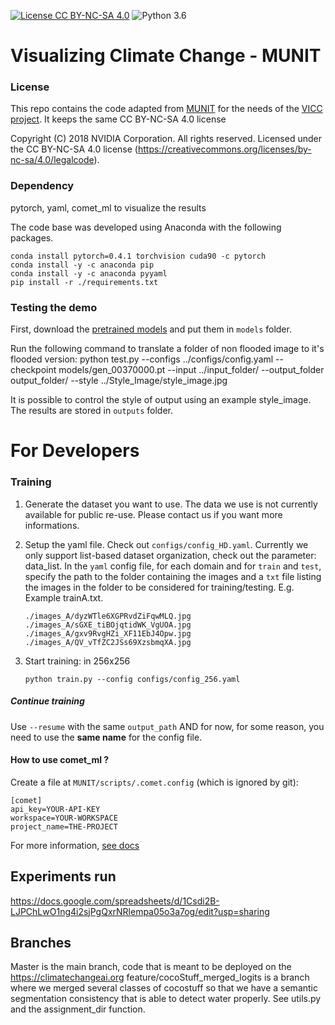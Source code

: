 [![License CC BY-NC-SA 4.0](https://img.shields.io/badge/license-CC4.0-blue.svg)](https://raw.githubusercontent.com/NVIDIA/FastPhotoStyle/master/LICENSE.md)
![Python 3.6](https://img.shields.io/badge/python-3.6-green.svg)

# Visualizing Climate Change - MUNIT

### License

This repo contains the code adapted from [MUNIT](https://github.com/NVlabs/MUNIT) for the needs of the [VICC project](https://github.com/cc-ai/kdb). 
It keeps the same CC BY-NC-SA 4.0 license

Copyright (C) 2018 NVIDIA Corporation.  All rights reserved.
Licensed under the CC BY-NC-SA 4.0 license (https://creativecommons.org/licenses/by-nc-sa/4.0/legalcode). 

### Dependency


pytorch, yaml, comet_ml to visualize the results


The code base was developed using Anaconda with the following packages.
```
conda install pytorch=0.4.1 torchvision cuda90 -c pytorch
conda install -y -c anaconda pip
conda install -y -c anaconda pyyaml
pip install -r ./requirements.txt
```

### Testing the demo

First, download the [pretrained models](https://drive.google.com/open?id=1cSxke52PcYV00mzKjai3JSIAXN82w2O6) and put them in `models` folder.

Run the following command to translate a folder of non flooded image to it's flooded version:
    python test.py --configs ../configs/config.yaml --checkpoint models/gen_00370000.pt --input ../input_folder/ --output_folder output_folder/ --style ../Style_Image/style_image.jpg

It is possible to control the style of output using an example style_image. The results are stored in `outputs` folder.

# For Developers

### Training

1. Generate the dataset you want to use. The data we use is not currently available for public re-use. Please contact us if you want more informations.

2. Setup the yaml file. Check out `configs/config_HD.yaml`. Currently we only support list-based dataset organization, check out the parameter: data_list. In the `yaml` config file, for each domain and for `train` and `test`, specify the path to the folder containing the images and a `txt` file listing the images in the folder to be considered for training/testing. E.g.  
    Example trainA.txt.

    ```
    ./images_A/dyzWTle6XGPRvdZiFqwMLQ.jpg
    ./images_A/sGXE_tiBOjqtidWK_VgUOA.jpg
    ./images_A/gxv9RvgHZi_XF11EbJ4Opw.jpg
    ./images_A/QV_vTfZC2JSs69XzsbmqXA.jpg
    ```

3. Start training: in 256x256

    ```
    python train.py --config configs/config_256.yaml
    ```

##### Continue training

Use `--resume` with the same `output_path` AND for now, for some reason, you need to use the **same name** for the config file.

#### How to use comet_ml ?

Create a file at `MUNIT/scripts/.comet.config` (which is ignored by git):

```
[comet]
api_key=YOUR-API-KEY
workspace=YOUR-WORKSPACE
project_name=THE-PROJECT
```

For more information, [see docs](https://www.comet.ml/docs/python-sdk/advanced/#comet-configuration-variables)

## Experiments run

https://docs.google.com/spreadsheets/d/1Csdi2B-LJPChLwO1ng4i2sjPgQxrNRlempa05o3a7og/edit?usp=sharing


## Branches

Master is the main branch, code that is meant to be deployed on the https://climatechangeai.org
feature/cocoStuff_merged_logits is a branch where we merged several classes of cocostuff so that we have a semantic segmentation consistency that is able to detect water properly. See utils.py and the assignment_dir function. 